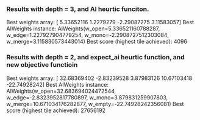
### Results with depth = 3, and AI heurtic funciton. 
Best weights array: [ 5.33652116  1.2279279  -2.29087275  3.11583057]
Best AIWeights instance: AIWeights(w_open=5.336521160788287, w_edge=1.227927904779254, w_mono=-2.2908727512303084, w_merge=3.115830573443014)
Best score (highest tile achieved): 4096

### Results with depth = 2, and expect_ai heurtic function, and new objective functioin
Best weights array: [ 32.68369402  -2.83239528   3.87983126  10.67103418 -22.74928242]
Best AIWeights instance: AIWeights(w_open=32.683694024472544, w_edge=-2.8323952817780897, w_mono=3.879831259907803, w_merge=10.671034176282877, w_empty=-22.74928242356081)
Best score (highest tile achieved): 27656192 